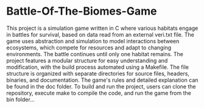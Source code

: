 # Battle-Of-The-Biomes-Game
This project is a simulation game written in C where various habitats engage in battles for survival, based on data read from an external veri.txt file. The game uses abstraction and simulation to model interactions between ecosystems, which compete for resources and adapt to changing environments. The battle continues until only one habitat remains. The project features a modular structure for easy understanding and modification, with the build process automated using a Makefile. The file structure is organized with separate directories for source files, headers, binaries, and documentation. The game's rules and detailed explanation can be found in the doc folder. To build and run the project, users can clone the repository, execute make to compile the code, and run the game from the bin folder...
